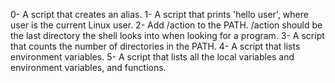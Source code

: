 0- A script that creates an alias.
1- A script that prints 'hello user', where user is the current Linux user.
2- Add /action to the PATH. /action should be the last directory the shell looks into when looking for a program.
3- A script that counts the number of directories in the PATH.
4- A script that lists environment variables.
5- A script that lists all the local variables and environment variables, and functions.
